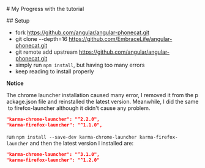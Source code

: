 # My Progress with the tutorial

## Setup

- fork https://github.com/angular/angular-phonecat.git
- git clone --depth=16 https://github.com/EmbraceLife/angular-phonecat.git
- git remote add upstream https://github.com/angular/angular-phonecat.git
- simply run `npm install`, but having too many errors
- keep reading to install properly

**Notice**

The chrome launcher installation caused many error, I removed it from the package.json file and reinstalled the latest version. Meanwhile, I did the same to firefox-launcher although it didn't cause any problem.

```json
"karma-chrome-launcher": "^2.2.0",
"karma-firefox-launcher": "^1.1.0",
```

run `npm install --save-dev karma-chrome-launcher karma-firefox-launcher` and then the latest version I installed are:

```json
"karma-chrome-launcher": "^3.1.0",
"karma-firefox-launcher": "^1.2.0"
```


